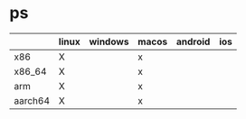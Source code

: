 # ps

|         | linux | windows | macos | android | ios |
|---------|-------|---------|-------|---------|-----|
| x86     | X     |         | x     |         |     |
| x86_64  | X     |         | x     |         |     |
| arm     | X     |         | x     |         |     |
| aarch64 | X     |         | x     |         |     |

